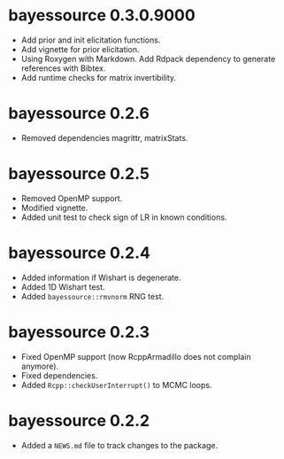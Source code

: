 # bayessource 0.3.0.9000

* Add prior and init elicitation functions.
* Add vignette for prior elicitation.
* Using Roxygen with Markdown. Add Rdpack dependency to generate references with Bibtex.
* Add runtime checks for matrix invertibility.

# bayessource 0.2.6

* Removed dependencies magrittr, matrixStats.

# bayessource 0.2.5

* Removed OpenMP support.
* Modified vignette.
* Added unit test to check sign of LR in known conditions.

# bayessource 0.2.4

* Added information if Wishart is degenerate.
* Added 1D Wishart test.
* Added `bayessource::rmvnorm` RNG test.

# bayessource 0.2.3

* Fixed OpenMP support (now RcppArmadillo does not complain anymore).
* Fixed dependencies.
* Added `Rcpp::checkUserInterrupt()` to MCMC loops.

# bayessource 0.2.2

* Added a `NEWS.md` file to track changes to the package.




